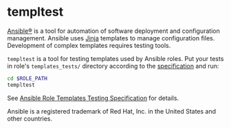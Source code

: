 templtest
=========

[Ansible&reg;][Ansible] is a tool for automation of software deployment and
configuration management. Ansible uses [Jinja][Jinja] templates to manage
configuration files. Development of complex templates requires testing tools.

`templtest` is a tool for testing templates used by Ansible roles. Put your
tests in role's `templates_tests/` directory according to the
[specification][Spec] and run:

```sh
cd $ROLE_PATH
templtest
```

See [Ansible Role Templates Testing Specification][Spec] for details.

[Ansible]: https://github.com/ansible/ansible
[Jinja]: https://jinja.palletsprojects.com/
[Spec]: doc/specification.md

Ansible is a registered trademark of Red Hat, Inc. in the United States and
other countries.
